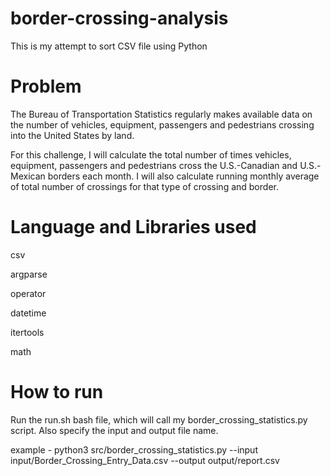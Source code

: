 # border-crossing-analysis
This is my attempt to sort CSV file using Python

# Problem 
The Bureau of Transportation Statistics regularly makes available data on the number of vehicles, equipment, passengers and pedestrians crossing into the United States by land.

For this challenge, I will calculate the total number of times vehicles, equipment, passengers and pedestrians cross the U.S.-Canadian and U.S.-Mexican borders each month. I will also calculate running monthly average of total number of crossings for that type of crossing and border.

# Language and Libraries used 
csv

argparse

operator

datetime

itertools

math
# How to run 
Run the run.sh bash file, which will call my border_crossing_statistics.py script.
Also specify the input and output file name. 

example - python3 src/border_crossing_statistics.py --input input/Border_Crossing_Entry_Data.csv --output output/report.csv
